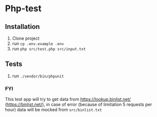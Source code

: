 # Php-test

## Installation 

1) Clone project
2) run `cp .env.example .env`
3) run `php src/test.php src/input.txt`

## Tests

1) run `./vendor/bin/phpunit`


### FYI
This test app will try to get data from https://lookup.binlist.net/ (https://binlist.net/), in case of error (because of limitation 5 requests per hour) data will be mocked from `src/binlist.txt`
